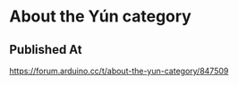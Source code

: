# About the Yún category

## Published At

https://forum.arduino.cc/t/about-the-yun-category/847509
